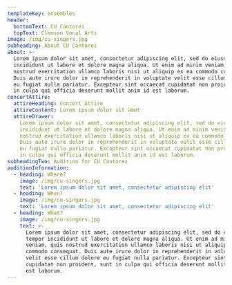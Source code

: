 ```yaml
---
templateKey: ensembles
header:
  bottomText: CU Cantorei
  topText: Clemson Vocal Arts
image: /img/cu-singers.jpg
subheading: About CU Cantorei
about: >-
  Lorem ipsum dolor sit amet, consectetur adipiscing elit, sed do eiusmod tempor
  incididunt ut labore et dolore magna aliqua. Ut enim ad minim veniam, quis
  nostrud exercitation ullamco laboris nisi ut aliquip ex ea commodo consequat.
  Duis aute irure dolor in reprehenderit in voluptate velit esse cillum dolore
  eu fugiat nulla pariatur. Excepteur sint occaecat cupidatat non proident, sunt
  in culpa qui officia deserunt mollit anim id est laborum.
concertAttire:
  attireHeading: Concert Attire
  attireContent: Lorem ipsum dolor sit amet
  attireDrawer: 
    Lorem ipsum dolor sit amet, consectetur adipiscing elit, sed do eiusmod tempor
    incididunt ut labore et dolore magna aliqua. Ut enim ad minim veniam, quis
    nostrud exercitation ullamco laboris nisi ut aliquip ex ea commodo consequat.
    Duis aute irure dolor in reprehenderit in voluptate velit esse cillum dolore
    eu fugiat nulla pariatur. Excepteur sint occaecat cupidatat non proident, sunt
    in culpa qui officia deserunt mollit anim id est laborum.
subheadingTwo: Audition for CU Cantorei
auditionInformation:
  - heading: Where?
    image: /img/cu-singers.jpg
    text: 'Lorem ipsum dolor sit amet, consectetur adipiscing elit'
  - heading: When?
    image: /img/cu-singers.jpg
    text: 'Lorem ipsum dolor sit amet, consectetur adipiscing elit'
  - heading: What?
    image: /img/cu-singers.jpg
    text: >-
      Lorem ipsum dolor sit amet, consectetur adipiscing elit, sed do eiusmod
      tempor incididunt ut labore et dolore magna aliqua. Ut enim ad minim
      veniam, quis nostrud exercitation ullamco laboris nisi ut aliquip ex ea
      commodo consequat. Duis aute irure dolor in reprehenderit in voluptate
      velit esse cillum dolore eu fugiat nulla pariatur. Excepteur sint occaecat
      cupidatat non proident, sunt in culpa qui officia deserunt mollit anim id
      est laborum.
---
```


